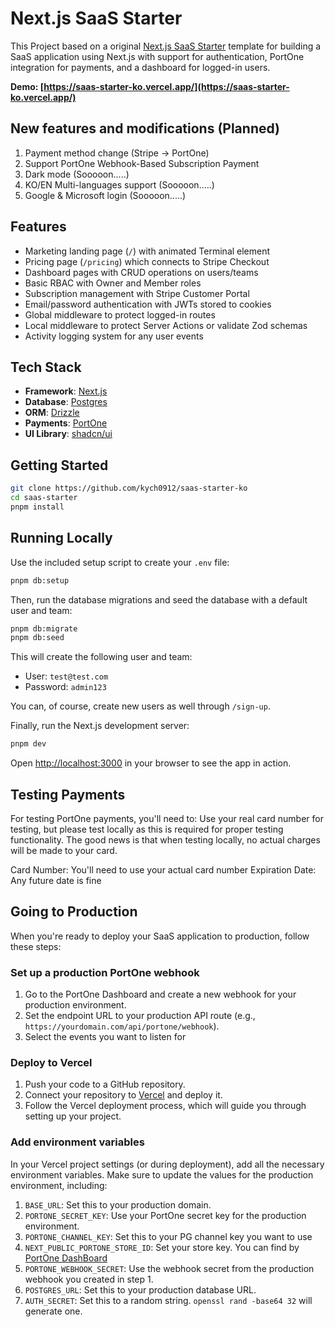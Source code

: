 # Next.js SaaS Starter

This Project based on a original [Next.js SaaS Starter](https://github.com/nextjs/saas-starter) template for building a SaaS application using Next.js with support for authentication, PortOne integration for payments, and a dashboard for logged-in users.

**Demo: [https://saas-starter-ko.vercel.app/](https://saas-starter-ko.vercel.app/)**

## New features and modifications (Planned)

1. Payment method change (Stripe -> PortOne)
2. Support PortOne Webhook-Based Subscription Payment
3. Dark mode (Sooooon.....)
4. KO/EN Multi-languages support (Sooooon.....)
5. Google & Microsoft login (Sooooon.....)

## Features

- Marketing landing page (`/`) with animated Terminal element
- Pricing page (`/pricing`) which connects to Stripe Checkout
- Dashboard pages with CRUD operations on users/teams
- Basic RBAC with Owner and Member roles
- Subscription management with Stripe Customer Portal
- Email/password authentication with JWTs stored to cookies
- Global middleware to protect logged-in routes
- Local middleware to protect Server Actions or validate Zod schemas
- Activity logging system for any user events

## Tech Stack

- **Framework**: [Next.js](https://nextjs.org/)
- **Database**: [Postgres](https://www.postgresql.org/)
- **ORM**: [Drizzle](https://orm.drizzle.team/)
- **Payments**: [PortOne](https://portone.io/)
- **UI Library**: [shadcn/ui](https://ui.shadcn.com/)

## Getting Started

```bash
git clone https://github.com/kych0912/saas-starter-ko
cd saas-starter
pnpm install
```

## Running Locally

Use the included setup script to create your `.env` file:

```bash
pnpm db:setup
```

Then, run the database migrations and seed the database with a default user and team:

```bash
pnpm db:migrate
pnpm db:seed
```

This will create the following user and team:

- User: `test@test.com`
- Password: `admin123`

You can, of course, create new users as well through `/sign-up`.

Finally, run the Next.js development server:

```bash
pnpm dev
```

Open [http://localhost:3000](http://localhost:3000) in your browser to see the app in action.

## Testing Payments

For testing PortOne payments, you'll need to:
Use your real card number for testing, but please test locally as this is required for proper testing functionality. The good news is that when testing locally, no actual charges will be made to your card.

Card Number: You'll need to use your actual card number
Expiration Date: Any future date is fine

## Going to Production

When you're ready to deploy your SaaS application to production, follow these steps:

### Set up a production PortOne webhook

1. Go to the PortOne Dashboard and create a new webhook for your production environment.
2. Set the endpoint URL to your production API route (e.g., `https://yourdomain.com/api/portone/webhook`).
3. Select the events you want to listen for

### Deploy to Vercel

1. Push your code to a GitHub repository.
2. Connect your repository to [Vercel](https://vercel.com/) and deploy it.
3. Follow the Vercel deployment process, which will guide you through setting up your project.

### Add environment variables

In your Vercel project settings (or during deployment), add all the necessary environment variables. Make sure to update the values for the production environment, including:

1. `BASE_URL`: Set this to your production domain.
2. `PORTONE_SECRET_KEY`: Use your PortOne secret key for the production environment.
3. `PORTONE_CHANNEL_KEY`: Set this to your PG channel key you want to use
4. `NEXT_PUBLIC_PORTONE_STORE_ID`: Set your store key. You can find by [PortOne DashBoard]('https://admin.portone.io/integration-v2/manage/channel')
5. `PORTONE_WEBHOOK_SECRET`: Use the webhook secret from the production webhook you created in step 1.
6. `POSTGRES_URL`: Set this to your production database URL.
7. `AUTH_SECRET`: Set this to a random string. `openssl rand -base64 32` will generate one.
